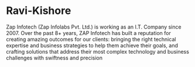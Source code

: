 # Ravi-Kishore
Zap Infotech (Zap Infolabs Pvt. Ltd.) is working as an I.T. Company since 2007. Over the past 8+ years, ZAP Infotech has built a reputation for creating amazing outcomes for our clients: bringing the right technical expertise and business strategies to help them achieve their goals, and crafting solutions that address their most complex technology and business challenges with swiftness and precision
